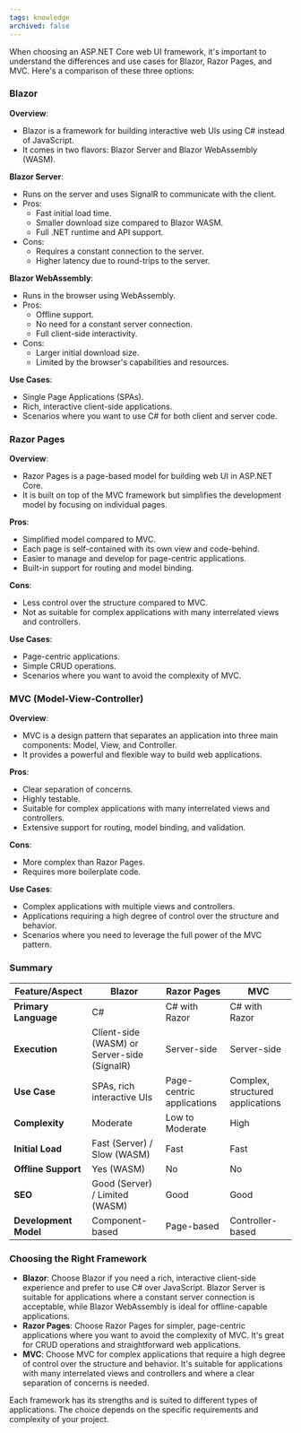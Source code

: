 ```yaml
---
tags: knowledge
archived: false
---
```



When choosing an ASP.NET Core web UI framework, it's important to understand the differences and use cases for Blazor, Razor Pages, and MVC. Here's a comparison of these three options:

### Blazor

**Overview**:
- Blazor is a framework for building interactive web UIs using C# instead of JavaScript.
- It comes in two flavors: Blazor Server and Blazor WebAssembly (WASM).

**Blazor Server**:
- Runs on the server and uses SignalR to communicate with the client.
- Pros:
  - Fast initial load time.
  - Smaller download size compared to Blazor WASM.
  - Full .NET runtime and API support.
- Cons:
  - Requires a constant connection to the server.
  - Higher latency due to round-trips to the server.

**Blazor WebAssembly**:
- Runs in the browser using WebAssembly.
- Pros:
  - Offline support.
  - No need for a constant server connection.
  - Full client-side interactivity.
- Cons:
  - Larger initial download size.
  - Limited by the browser's capabilities and resources.

**Use Cases**:
- Single Page Applications (SPAs).
- Rich, interactive client-side applications.
- Scenarios where you want to use C# for both client and server code.

### Razor Pages

**Overview**:
- Razor Pages is a page-based model for building web UI in ASP.NET Core.
- It is built on top of the MVC framework but simplifies the development model by focusing on individual pages.

**Pros**:
- Simplified model compared to MVC.
- Each page is self-contained with its own view and code-behind.
- Easier to manage and develop for page-centric applications.
- Built-in support for routing and model binding.

**Cons**:
- Less control over the structure compared to MVC.
- Not as suitable for complex applications with many interrelated views and controllers.

**Use Cases**:
- Page-centric applications.
- Simple CRUD operations.
- Scenarios where you want to avoid the complexity of MVC.

### MVC (Model-View-Controller)

**Overview**:
- MVC is a design pattern that separates an application into three main components: Model, View, and Controller.
- It provides a powerful and flexible way to build web applications.

**Pros**:
- Clear separation of concerns.
- Highly testable.
- Suitable for complex applications with many interrelated views and controllers.
- Extensive support for routing, model binding, and validation.

**Cons**:
- More complex than Razor Pages.
- Requires more boilerplate code.

**Use Cases**:
- Complex applications with multiple views and controllers.
- Applications requiring a high degree of control over the structure and behavior.
- Scenarios where you need to leverage the full power of the MVC pattern.

### Summary

| Feature/Aspect       | Blazor                          | Razor Pages                    | MVC                              |
|----------------------|---------------------------------|--------------------------------|----------------------------------|
| **Primary Language** | C#                              | C# with Razor                  | C# with Razor                    |
| **Execution**        | Client-side (WASM) or Server-side (SignalR) | Server-side                    | Server-side                      |
| **Use Case**         | SPAs, rich interactive UIs      | Page-centric applications      | Complex, structured applications |
| **Complexity**       | Moderate                        | Low to Moderate                | High                             |
| **Initial Load**     | Fast (Server) / Slow (WASM)     | Fast                           | Fast                             |
| **Offline Support**  | Yes (WASM)                      | No                             | No                               |
| **SEO**              | Good (Server) / Limited (WASM)  | Good                           | Good                             |
| **Development Model**| Component-based                 | Page-based                     | Controller-based                 |

### Choosing the Right Framework

- **Blazor**: Choose Blazor if you need a rich, interactive client-side experience and prefer to use C# over JavaScript. Blazor Server is suitable for applications where a constant server connection is acceptable, while Blazor WebAssembly is ideal for offline-capable applications.
- **Razor Pages**: Choose Razor Pages for simpler, page-centric applications where you want to avoid the complexity of MVC. It's great for CRUD operations and straightforward web applications.
- **MVC**: Choose MVC for complex applications that require a high degree of control over the structure and behavior. It's suitable for applications with many interrelated views and controllers and where a clear separation of concerns is needed.

Each framework has its strengths and is suited to different types of applications. The choice depends on the specific requirements and complexity of your project.
